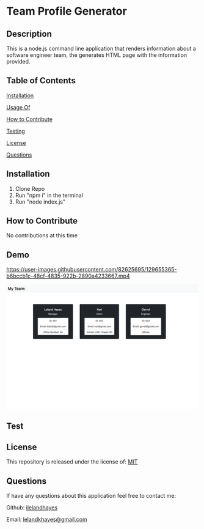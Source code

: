 
  # Team Profile Generator

  ## Description
  
  This is a node.js command line application that renders information about a software engineer team, the generates HTML page with the information provided.
  
  ## Table of Contents
  
  [Installation](https://github.com/ilelandhayes#Installation)


  [Usage Of](https://github.com/ilelandhayes#Usage-Of)


  [How to Contribute](https://github.com/ilelandhayes#How-to-Contribute)


  [Testing](https://github.com/ilelandhayes#Testing)


  [License](https://github.com/ilelandhayes#License)


  [Questions](https://github.com/ilelandhayes#Questions)
  
  ## Installation
  
  1. Clone Repo 
  2. Run "npm i" in the terminal 
  3. Run "node index.js" 
  
  ## How to Contribute
  
  No contributions at this time

  ## Demo
  https://user-images.githubusercontent.com/82625695/129655365-b6bccb1c-48cf-4835-922b-2890a4233667.mp4

  ![WebsiteView](./img/Team-Screenshot.png)

  ## Test


  ## License
  
  This repository is released under the license of: [MIT](https://opensource.org/licenses/MIT)

  ## Questions

  If have any questions about this application feel free to contact me:

  Github: [ilelandhayes](https://github.com/ilelandhayes)

  Email: lelandkhayes@gmail.com
